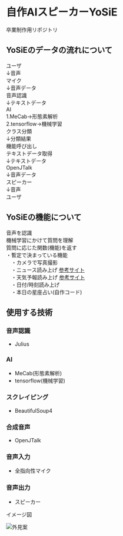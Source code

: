 # 自作AIスピーカーYoSiE
卒業制作用リポジトリ

## YoSiEのデータの流れについて
ユーザ<br>
↓音声<br>
マイク<br>
↓音声データ<br>
音声認識<br>
↓テキストデータ<br>
AI<br>
1.MeCab→形態素解析<br>
2.tensorflow→機械学習<br>
クラス分類<br>
↓分類結果<br>
機能呼び出し<br>
テキストデータ取得<br>
↓テキストデータ<br>
OpenJTalk<br>
↓音声データ<br>
スピーカー<br>
↓音声<br>
ユーザ<br>

## YoSiEの機能について
音声を認識<br>
機械学習にかけて質問を理解<br>
質問に応じた関数(機能)を返す<br>
・暫定で決まっている機能<br>
　・カメラで写真撮影<br>
　・ニュース読み上げ [参考サイト](https://rurukblog.com/post/python-webscraping-ynews/)<br>
　・天気予報読み上げ [参考サイト](https://www.webzoit.net/hp/it/internet/homepage/env/iot/raspberry_pi/smart_speaker/weather/)<br>
　・日付/時刻読み上げ<br>
　・本日の星座占い(自作コード)
 
## 使用する技術
### 音声認識
+ Julius
### AI
+ MeCab(形態素解析)
+ tensorflow(機械学習)
### スクレイピング
+ BeautifulSoup4
### 合成音声
+ OpenJTalk
### 音声入力
+ 全指向性マイク
### 音声出力
+ スピーカー

 イメージ図

![外見案](https://user-images.githubusercontent.com/84367300/137059780-6375c5bd-a04a-4c02-830e-173781ab133f.png)
